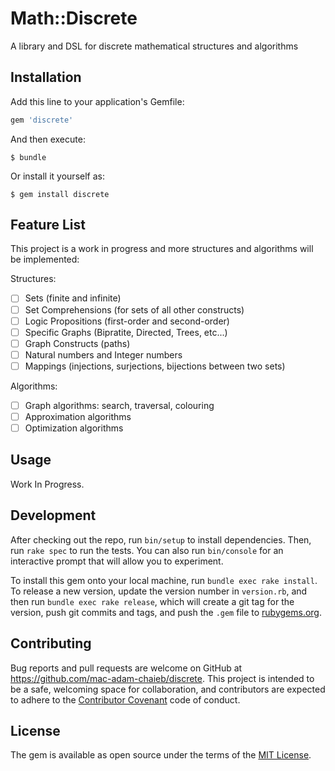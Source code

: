 # Math::Discrete

A library and DSL for discrete mathematical structures and algorithms

## Installation

Add this line to your application's Gemfile:

```ruby
gem 'discrete'
```

And then execute:

    $ bundle

Or install it yourself as:

    $ gem install discrete

## Feature List

This project is a work in progress and more structures and algorithms will be implemented:

Structures:
- [ ] Sets (finite and infinite)
- [ ] Set Comprehensions (for sets of all other constructs)
- [ ] Logic Propositions (first-order and second-order)
- [ ] Specific Graphs (Bipratite, Directed, Trees, etc...)
- [ ] Graph Constructs (paths)
- [ ] Natural numbers and Integer numbers
- [ ] Mappings (injections, surjections, bijections between two sets)

Algorithms:

- [ ] Graph algorithms: search, traversal, colouring
- [ ] Approximation algorithms
- [ ] Optimization algorithms

## Usage

Work In Progress.

## Development

After checking out the repo, run `bin/setup` to install dependencies. Then, run `rake spec` to run the tests. You can also run `bin/console` for an interactive prompt that will allow you to experiment.

To install this gem onto your local machine, run `bundle exec rake install`. To release a new version, update the version number in `version.rb`, and then run `bundle exec rake release`, which will create a git tag for the version, push git commits and tags, and push the `.gem` file to [rubygems.org](https://rubygems.org).

## Contributing

Bug reports and pull requests are welcome on GitHub at https://github.com/mac-adam-chaieb/discrete. This project is intended to be a safe, welcoming space for collaboration, and contributors are expected to adhere to the [Contributor Covenant](contributor-covenant.org) code of conduct.


## License

The gem is available as open source under the terms of the [MIT License](http://opensource.org/licenses/MIT).


